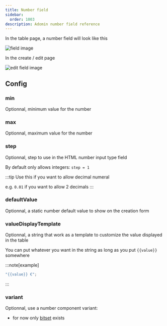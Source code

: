 ```yaml
---
title: Number field
sidebar:
  order: 1003
description: Adomin number field reference
---
```


In the table page, a number field will look like this

![field image](~/assets/images/reference/models/number/table_number.png)

In the create / edit page

![edit field image](~/assets/images/reference/models/number/number.png)

## Config

### min

Optionnal, minimum value for the number

### max

Optionnal, maximum value for the number

### step

Optionnal, step to use in the HTML number input type field

By default only allows integers: `step = 1`

:::tip
Use this if you want to allow decimal numeral

e.g. `0.01` if you want to allow 2 decimals
:::

### defaultValue

Optionnal, a static number default value to show on the creation form

### valueDisplayTemplate

Optionnal, a string that work as a template to customize the value displayed in the table

You can put whatever you want in the string as long as you put `{{value}}` somewhere

:::note[example]

```ts
"{{value}} €";
```

:::

### variant

Optionnal, use a number component variant:

- for now only [bitset](/reference/views/models/bitset/) exists
